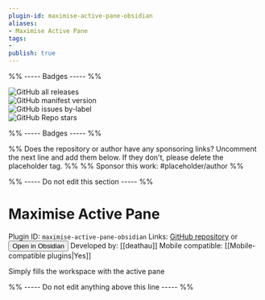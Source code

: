 ```yaml
---
plugin-id: maximise-active-pane-obsidian
aliases:
- Maximise Active Pane
tags: 
- 
publish: true
---
```


%% ----- Badges ----- %%

![GitHub all releases](https://img.shields.io/github/downloads/deathau/maximise-active-pane-obsidian/total?color=573E7A&logo=github&style=for-the-badge)   
![GitHub manifest version](https://img.shields.io/github/manifest-json/v/deathau/maximise-active-pane-obsidian?color=573E7A&logo=github&style=for-the-badge)   
![GitHub issues by-label](https://img.shields.io/github/issues/deathau/maximise-active-pane-obsidian/help%20wanted?color=573E7A&logo=github&style=for-the-badge)   
![GitHub Repo stars](https://img.shields.io/github/stars/deathau/maximise-active-pane-obsidian?color=573E7A&logo=github&style=for-the-badge)

%% ----- Badges ----- %%

%% Does the repository or author have any sponsoring links? Uncomment the next line and add them below. If they don't, please delete the placeholder tag. %%
%% Sponsor this work: #placeholder/author %%

%% ----- Do not edit this section ----- %%

# Maximise Active Pane

Plugin ID: `maximise-active-pane-obsidian`
Links: [GitHub repository](https://github.com/deathau/maximise-active-pane-obsidian) or [<button id=HH>Open in Obsidian</button>](obsidian://goto-plugin?id=maximise-active-pane-obsidian)
Developed by: [[deathau]]
Mobile compatible: [[Mobile-compatible plugins|Yes]]

Simply fills the workspace with the active pane

%% ----- Do not edit anything above this line ----- %% 
